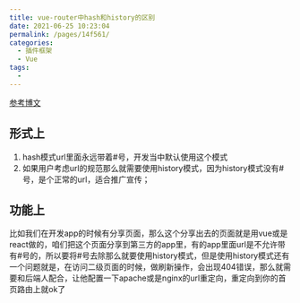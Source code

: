 ```yaml
---
title: vue-router中hash和history的区别
date: 2021-06-25 10:23:04
permalink: /pages/14f561/
categories:
  - 插件框架
  - Vue
tags:
  - 
---
```



[参考博文](https://zhuanlan.zhihu.com/p/337073166)

## 形式上
1. hash模式url里面永远带着#号，开发当中默认使用这个模式
2. 如果用户考虑url的规范那么就需要使用history模式，因为history模式没有#号，是个正常的url，适合推广宣传；



## 功能上
比如我们在开发app的时候有分享页面，那么这个分享出去的页面就是用vue或是react做的，咱们把这个页面分享到第三方的app里，有的app里面url是不允许带有#号的，所以要将#号去除那么就要使用history模式，但是使用history模式还有一个问题就是，在访问二级页面的时候，做刷新操作，会出现404错误，那么就需要和后端人配合，让他配置一下apache或是nginx的url重定向，重定向到你的首页路由上就ok了

